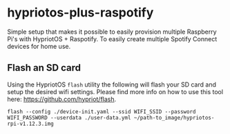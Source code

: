 # hypriotos-plus-raspotify
Simple setup that makes it possible to easily provision multiple Raspberry Pi's with HypriotOS + Raspotify. To easily create multiple Spotify Connect devices for home use.

## Flash an SD card
Using the HypriotOS `flash` utility the following will flash your SD card and setup the desired wifi settings. Please find more info on how to use this tool here: https://github.com/hypriot/flash.
```
flash --config ./device-init.yaml --ssid WIFI_SSID --password WIFI_PASSWORD --userdata ./user-data.yml ~/path-to_image/hypriotos-rpi-v1.12.3.img
```
